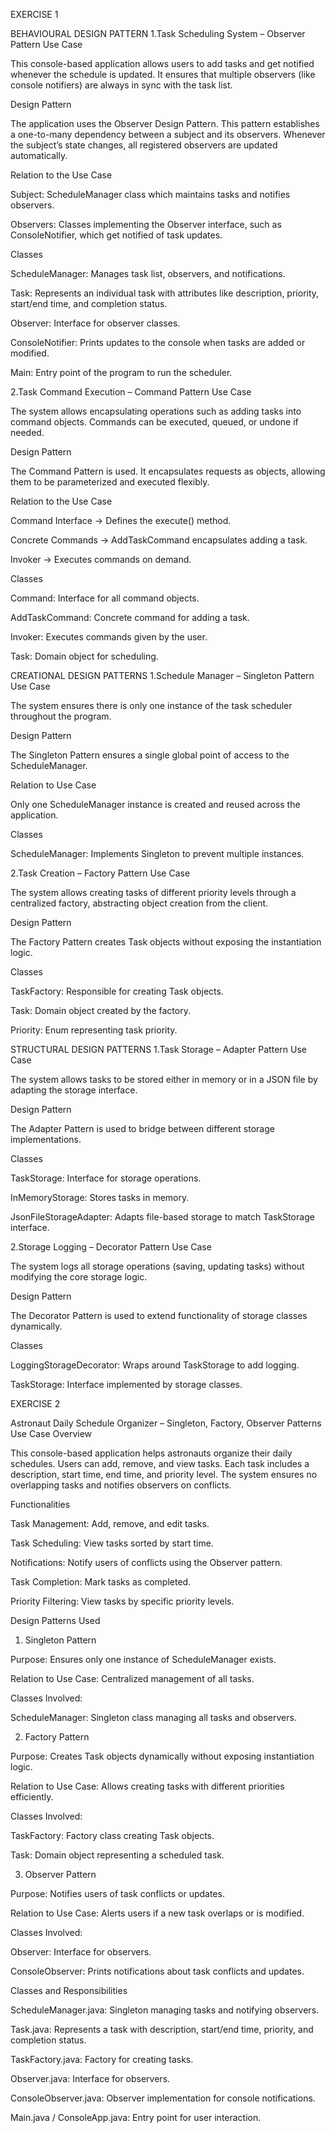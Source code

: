 EXERCISE 1

BEHAVIOURAL DESIGN PATTERN
1.Task Scheduling System – Observer Pattern
Use Case

This console-based application allows users to add tasks and get notified whenever the schedule is updated. It ensures that multiple observers (like console notifiers) are always in sync with the task list.

Design Pattern

The application uses the Observer Design Pattern. This pattern establishes a one-to-many dependency between a subject and its observers. Whenever the subject’s state changes, all registered observers are updated automatically.

Relation to the Use Case

Subject: ScheduleManager class which maintains tasks and notifies observers.

Observers: Classes implementing the Observer interface, such as ConsoleNotifier, which get notified of task updates.

Classes

ScheduleManager: Manages task list, observers, and notifications.

Task: Represents an individual task with attributes like description, priority, start/end time, and completion status.

Observer: Interface for observer classes.

ConsoleNotifier: Prints updates to the console when tasks are added or modified.

Main: Entry point of the program to run the scheduler.

2.Task Command Execution – Command Pattern
Use Case

The system allows encapsulating operations such as adding tasks into command objects. Commands can be executed, queued, or undone if needed.

Design Pattern

The Command Pattern is used. It encapsulates requests as objects, allowing them to be parameterized and executed flexibly.

Relation to the Use Case

Command Interface → Defines the execute() method.

Concrete Commands → AddTaskCommand encapsulates adding a task.

Invoker → Executes commands on demand.

Classes

Command: Interface for all command objects.

AddTaskCommand: Concrete command for adding a task.

Invoker: Executes commands given by the user.

Task: Domain object for scheduling.

CREATIONAL DESIGN PATTERNS
1.Schedule Manager – Singleton Pattern
Use Case

The system ensures there is only one instance of the task scheduler throughout the program.

Design Pattern

The Singleton Pattern ensures a single global point of access to the ScheduleManager.

Relation to Use Case

Only one ScheduleManager instance is created and reused across the application.

Classes

ScheduleManager: Implements Singleton to prevent multiple instances.

2.Task Creation – Factory Pattern
Use Case

The system allows creating tasks of different priority levels through a centralized factory, abstracting object creation from the client.

Design Pattern

The Factory Pattern creates Task objects without exposing the instantiation logic.

Classes

TaskFactory: Responsible for creating Task objects.

Task: Domain object created by the factory.

Priority: Enum representing task priority.

STRUCTURAL DESIGN PATTERNS
1.Task Storage – Adapter Pattern
Use Case

The system allows tasks to be stored either in memory or in a JSON file by adapting the storage interface.

Design Pattern

The Adapter Pattern is used to bridge between different storage implementations.

Classes

TaskStorage: Interface for storage operations.

InMemoryStorage: Stores tasks in memory.

JsonFileStorageAdapter: Adapts file-based storage to match TaskStorage interface.

2.Storage Logging – Decorator Pattern
Use Case

The system logs all storage operations (saving, updating tasks) without modifying the core storage logic.

Design Pattern

The Decorator Pattern is used to extend functionality of storage classes dynamically.

Classes

LoggingStorageDecorator: Wraps around TaskStorage to add logging.

TaskStorage: Interface implemented by storage classes.

EXERCISE 2

Astronaut Daily Schedule Organizer – Singleton, Factory, Observer Patterns
Use Case Overview

This console-based application helps astronauts organize their daily schedules. Users can add, remove, and view tasks. Each task includes a description, start time, end time, and priority level. The system ensures no overlapping tasks and notifies observers on conflicts.

Functionalities

Task Management: Add, remove, and edit tasks.

Task Scheduling: View tasks sorted by start time.

Notifications: Notify users of conflicts using the Observer pattern.

Task Completion: Mark tasks as completed.

Priority Filtering: View tasks by specific priority levels.

Design Patterns Used
1. Singleton Pattern

Purpose: Ensures only one instance of ScheduleManager exists.

Relation to Use Case: Centralized management of all tasks.

Classes Involved:

ScheduleManager: Singleton class managing all tasks and observers.

2. Factory Pattern

Purpose: Creates Task objects dynamically without exposing instantiation logic.

Relation to Use Case: Allows creating tasks with different priorities efficiently.

Classes Involved:

TaskFactory: Factory class creating Task objects.

Task: Domain object representing a scheduled task.

3. Observer Pattern

Purpose: Notifies users of task conflicts or updates.

Relation to Use Case: Alerts users if a new task overlaps or is modified.

Classes Involved:

Observer: Interface for observers.

ConsoleObserver: Prints notifications about task conflicts and updates.

Classes and Responsibilities

ScheduleManager.java: Singleton managing tasks and notifying observers.

Task.java: Represents a task with description, start/end time, priority, and completion status.

TaskFactory.java: Factory for creating tasks.

Observer.java: Interface for observers.

ConsoleObserver.java: Observer implementation for console notifications.

Main.java / ConsoleApp.java: Entry point for user interaction.
